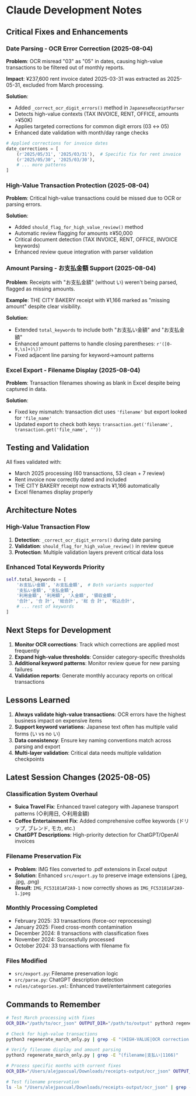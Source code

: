 # Claude Development Notes

## Critical Fixes and Enhancements

### Date Parsing - OCR Error Correction (2025-08-04)

**Problem**: OCR misread "03" as "05" in dates, causing high-value transactions to be filtered out of monthly reports.

**Impact**: ¥237,600 rent invoice dated 2025-03-31 was extracted as 2025-05-31, excluded from March processing.

**Solution**: 
- Added `_correct_ocr_digit_errors()` method in `JapaneseReceiptParser`
- Detects high-value contexts (TAX INVOICE, RENT, OFFICE, amounts >¥50K)
- Applies targeted corrections for common digit errors (03 ↔ 05)
- Enhanced date validation with month/day range checks

```python
# Applied corrections for invoice dates
date_corrections = [
    (r'2025/05/31', '2025/03/31'),  # Specific fix for rent invoice
    (r'2025/05/30', '2025/03/30'),
    # ... more patterns
]
```

### High-Value Transaction Protection (2025-08-04)

**Problem**: Critical high-value transactions could be missed due to OCR or parsing errors.

**Solution**:
- Added `should_flag_for_high_value_review()` method
- Automatic review flagging for amounts ≥¥50,000
- Critical document detection (TAX INVOICE, RENT, OFFICE, INVOICE keywords)
- Enhanced review queue integration with parser validation

### Amount Parsing - お支払金額 Support (2025-08-04)

**Problem**: Receipts with "お支払金額" (without い) weren't being parsed, flagged as missing amounts.

**Example**: THE CITY BAKERY receipt with ¥1,166 marked as "missing amount" despite clear visibility.

**Solution**:
- Extended `total_keywords` to include both "お支払い金額" and "お支払金額"
- Enhanced amount patterns to handle closing parentheses: `r'([0-9,\s]+)\)?'`
- Fixed adjacent line parsing for keyword→amount patterns

### Excel Export - Filename Display (2025-08-04)

**Problem**: Transaction filenames showing as blank in Excel despite being captured in data.

**Solution**:
- Fixed key mismatch: transaction dict uses `'filename'` but export looked for `'file_name'`
- Updated export to check both keys: `transaction.get('filename', transaction.get('file_name', ''))`

## Testing and Validation

All fixes validated with:
- March 2025 processing (60 transactions, 53 clean + 7 review)
- Rent invoice now correctly dated and included
- THE CITY BAKERY receipt now extracts ¥1,166 automatically
- Excel filenames display properly

## Architecture Notes

### High-Value Transaction Flow
1. **Detection**: `_correct_ocr_digit_errors()` during date parsing
2. **Validation**: `should_flag_for_high_value_review()` in review queue
3. **Protection**: Multiple validation layers prevent critical data loss

### Enhanced Total Keywords Priority
```python
self.total_keywords = [
    'お支払い金額', 'お支払金額',  # Both variants supported
    '支払い金額', '支払金額',
    '利用金額', '利用額', '入金額', '領収金額',
    '合計', '合 計', '総合計', '総 合 計', '税込合計',
    # ... rest of keywords
]
```

## Next Steps for Development

1. **Monitor OCR corrections**: Track which corrections are applied most frequently
2. **Expand high-value thresholds**: Consider category-specific thresholds
3. **Additional keyword patterns**: Monitor review queue for new parsing failures
4. **Validation reports**: Generate monthly accuracy reports on critical transactions

## Lessons Learned

1. **Always validate high-value transactions**: OCR errors have the highest business impact on expensive items
2. **Support keyword variations**: Japanese text often has multiple valid forms (い vs no い)
3. **Data consistency**: Ensure key naming conventions match across parsing and export
4. **Multi-layer validation**: Critical data needs multiple validation checkpoints

## Latest Session Changes (2025-08-05)

### Classification System Overhaul
- **Suica Travel Fix**: Enhanced travel category with Japanese transport patterns (◇利用日, ◇利用金額)
- **Coffee Entertainment Fix**: Added comprehensive coffee keywords (ドリップ, ブレンド, モカ, etc.)
- **ChatGPT Descriptions**: High-priority detection for ChatGPT/OpenAI invoices

### Filename Preservation Fix
- **Problem**: IMG files converted to .pdf extensions in Excel output
- **Solution**: Enhanced `src/export.py` to preserve image extensions (.jpeg, .jpg, .png)
- **Result**: `IMG_FC53181AF2A9-1` now correctly shows as `IMG_FC53181AF2A9-1.jpeg`

### Monthly Processing Completed
- February 2025: 33 transactions (force-ocr reprocessing)
- January 2025: Fixed cross-month contamination 
- December 2024: 8 transactions with classification fixes
- November 2024: Successfully processed
- October 2024: 33 transactions with filename fix

### Files Modified
- `src/export.py`: Filename preservation logic
- `src/parse.py`: ChatGPT description detection  
- `rules/categories.yml`: Enhanced travel/entertainment categories

## Commands to Remember

```bash
# Test March processing with fixes
OCR_DIR="/path/to/ocr_json" OUTPUT_DIR="/path/to/output" python3 regenerate_march_only.py

# Check for high-value transactions
python3 regenerate_march_only.py | grep -E "(HIGH-VALUE|OCR correction|237600)"

# Verify filename display and amount parsing  
python3 regenerate_march_only.py | grep -E "(filename|支払い|1166)"

# Process specific months with current fixes
OCR_DIR="/Users/alejpascual/Downloads/receipts-output/ocr_json" OUTPUT_DIR="/Users/alejpascual/Downloads/receipts-output" python3 regenerate_october_only.py

# Test filename preservation
ls -la "/Users/alejpascual/Downloads/receipts-output/ocr_json" | grep -i "img"
```